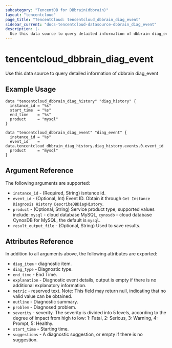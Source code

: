 ```yaml
---
subcategory: "TencentDB for DBbrain(dbbrain)"
layout: "tencentcloud"
page_title: "TencentCloud: tencentcloud_dbbrain_diag_event"
sidebar_current: "docs-tencentcloud-datasource-dbbrain_diag_event"
description: |-
  Use this data source to query detailed information of dbbrain diag_event
---
```


# tencentcloud_dbbrain_diag_event

Use this data source to query detailed information of dbbrain diag_event

## Example Usage

```hcl
data "tencentcloud_dbbrain_diag_history" "diag_history" {
  instance_id = "%s"
  start_time  = "%s"
  end_time    = "%s"
  product     = "mysql"
}

data "tencentcloud_dbbrain_diag_event" "diag_event" {
  instance_id = "%s"
  event_id    = data.tencentcloud_dbbrain_diag_history.diag_history.events.0.event_id
  product     = "mysql"
}
```

## Argument Reference

The following arguments are supported:

* `instance_id` - (Required, String) isntance id.
* `event_id` - (Optional, Int) Event ID. Obtain it through `Get Instance Diagnosis History DescribeDBDiagHistory`.
* `product` - (Optional, String) Service product type, supported values include: `mysql` - cloud database MySQL, `cynosdb` - cloud database CynosDB for MySQL, the default is `mysql`.
* `result_output_file` - (Optional, String) Used to save results.

## Attributes Reference

In addition to all arguments above, the following attributes are exported:

* `diag_item` - diagnostic item.
* `diag_type` - Diagnostic type.
* `end_time` - End Time.
* `explanation` - Diagnostic event details, output is empty if there is no additional explanatory information.
* `metric` - reserved text. Note: This field may return null, indicating that no valid value can be obtained.
* `outline` - Diagnostic summary.
* `problem` - Diagnosed problem.
* `severity` - severity. The severity is divided into 5 levels, according to the degree of impact from high to low: 1: Fatal, 2: Serious, 3: Warning, 4: Prompt, 5: Healthy.
* `start_time` - Starting time.
* `suggestions` - A diagnostic suggestion, or empty if there is no suggestion.



